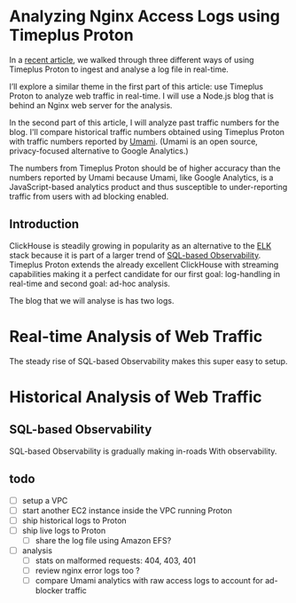 # Analyzing Nginx Access Logs using Timeplus Proton 
In a [recent article](https://www.timeplus.com/post/log-stream-analysis), we walked through three different ways of using Timeplus Proton to ingest and analyse a log file in real-time.

I’ll explore a similar theme in the first part of this article: use Timeplus Proton to analyze web traffic in real-time. I will use a Node.js blog that is behind an Nginx web server for the analysis. 

In the second part of this article, I will analyze past traffic numbers for the blog. I'll compare historical traffic numbers obtained using Timeplus Proton with traffic numbers reported by [Umami](https://umami.is). (Umami is an open source, privacy-focused alternative to Google Analytics.) 

The numbers from Timeplus Proton should be of higher accuracy than the numbers reported by Umami because Umami, like Google Analytics, is a JavaScript-based analytics product and thus susceptible to under-reporting traffic from users with ad blocking enabled.

## Introduction
ClickHouse is steadily growing in popularity as an alternative to the [ELK](https://aws.amazon.com/what-is/elk-stack/) stack because it is part of a larger trend of [SQL-based Observability](https://clickhouse.com/blog/the-state-of-sql-based-observability). Timeplus Proton extends the already excellent ClickHouse with streaming capabilities making it a perfect candidate for our first goal: log-handling in real-time and second goal: ad-hoc analysis. 

The blog that we will analyse is has two logs.


# Real-time Analysis of Web Traffic
The steady rise of SQL-based Observability makes this super easy to setup.


# Historical Analysis of Web Traffic


## SQL-based Observability
SQL-based Observability is gradually making in-roads With observability.




## todo
- [ ] setup a VPC
- [ ] start another EC2 instance inside the VPC running Proton
- [ ] ship historical logs to Proton
- [ ] ship live logs to Proton
  - [ ] share the log file using Amazon EFS?
- [ ] analysis
  - [ ] stats on malformed requests: 404, 403, 401
  - [ ] review nginx error logs too ?
  - [ ] compare Umami analytics with raw access logs to account for ad-blocker traffic
